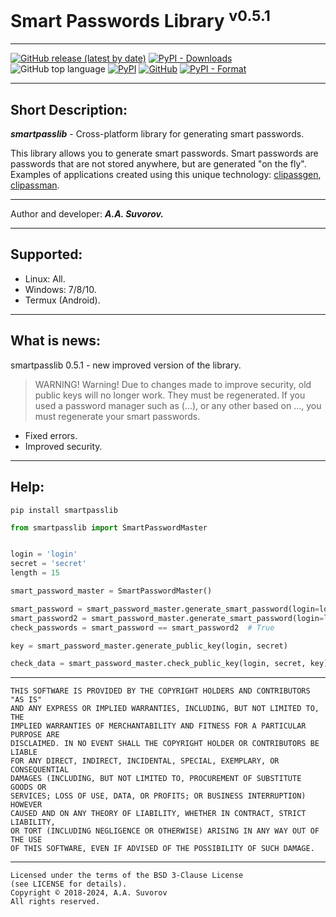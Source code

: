 # Smart Passwords Library <sup>v0.5.1</sup>

***

[![GitHub release (latest by date)](https://img.shields.io/github/v/release/smartlegionlab/smartpasslib)](https://github.com/smartlegionlab/smartpasslib/)
[![PyPI - Downloads](https://img.shields.io/pypi/dm/smartpasslib?label=pypi%20downloads)](https://pypi.org/project/smartpasslib/)
![GitHub top language](https://img.shields.io/github/languages/top/smartlegionlab/smartpasslib)
[![PyPI](https://img.shields.io/pypi/v/smartpasslib)](https://pypi.org/project/smartpasslib)
[![GitHub](https://img.shields.io/github/license/smartlegionlab/smartpasslib)](https://github.com/smartlegionlab/smartpasslib/blob/master/LICENSE)
[![PyPI - Format](https://img.shields.io/pypi/format/smartpasslib)](https://pypi.org/project/smartpasslib)

***

## Short Description:
___smartpasslib___ - Cross-platform library for generating smart passwords.

This library allows you to generate smart passwords. 
Smart passwords are passwords that are not stored anywhere, but are generated "on the fly".
Examples of applications created using this unique technology:
[clipassgen](https://github.com/smartlegionlab/clipassgen/), 
[clipassman](https://github.com/smartlegionlab/clipassman/).

***

Author and developer: ___A.A. Suvorov.___

***

## Supported:

- Linux: All.
- Windows: 7/8/10.
- Termux (Android).

***

## What is news:

smartpasslib 0.5.1 - new improved version of the library.

> WARNING! Warning! Due to changes made to improve security, old public keys will no longer work. They must be regenerated. 
> If you used a password manager such as (...), or any other based on ..., you must regenerate your smart passwords.

- Fixed errors.
- Improved security.

***

## Help:

`pip install smartpasslib`

```python
from smartpasslib import SmartPasswordMaster


login = 'login'
secret = 'secret'
length = 15

smart_password_master = SmartPasswordMaster()

smart_password = smart_password_master.generate_smart_password(login=login, secret=secret, length=length)
smart_password2 = smart_password_master.generate_smart_password(login=login, secret=secret, length=length)
check_passwords = smart_password == smart_password2  # True

key = smart_password_master.generate_public_key(login, secret)

check_data = smart_password_master.check_public_key(login, secret, key)

```

***

    THIS SOFTWARE IS PROVIDED BY THE COPYRIGHT HOLDERS AND CONTRIBUTORS "AS IS"
    AND ANY EXPRESS OR IMPLIED WARRANTIES, INCLUDING, BUT NOT LIMITED TO, THE
    IMPLIED WARRANTIES OF MERCHANTABILITY AND FITNESS FOR A PARTICULAR PURPOSE ARE
    DISCLAIMED. IN NO EVENT SHALL THE COPYRIGHT HOLDER OR CONTRIBUTORS BE LIABLE
    FOR ANY DIRECT, INDIRECT, INCIDENTAL, SPECIAL, EXEMPLARY, OR CONSEQUENTIAL
    DAMAGES (INCLUDING, BUT NOT LIMITED TO, PROCUREMENT OF SUBSTITUTE GOODS OR
    SERVICES; LOSS OF USE, DATA, OR PROFITS; OR BUSINESS INTERRUPTION) HOWEVER
    CAUSED AND ON ANY THEORY OF LIABILITY, WHETHER IN CONTRACT, STRICT LIABILITY,
    OR TORT (INCLUDING NEGLIGENCE OR OTHERWISE) ARISING IN ANY WAY OUT OF THE USE
    OF THIS SOFTWARE, EVEN IF ADVISED OF THE POSSIBILITY OF SUCH DAMAGE.

***

    Licensed under the terms of the BSD 3-Clause License
    (see LICENSE for details).
    Copyright © 2018-2024, A.A. Suvorov
    All rights reserved.